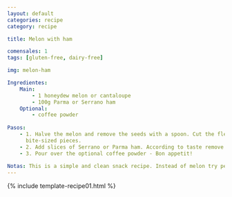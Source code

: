 ```yaml
---
layout: default
categories: recipe
category: recipe

title: Melon with ham

comensales: 1
tags: [gluten-free, dairy-free]

img: melon-ham

Ingredientes:
    Main:
        - 1 honeydew melon or cantaloupe
        - 100g Parma or Serrano ham
    Optional:
        - coffee powder
        
Pasos:
    - 1. Halve the melon and remove the seeds with a spoon. Cut the flesh into
      bite-sized pieces.
    - 2. Add slices of Serrano or Parma ham. According to taste remove the fat.
    - 3. Pour over the optional coffee powder - Bon appetit!
 
Notas: This is a simple and clean snack recipe. Instead of melon try peaches. 
---
```

<!--more-->

{% include template-recipe01.html %}

